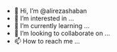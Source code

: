 - 👋 Hi, I’m @alirezashaban
- 👀 I’m interested in ...
- 🌱 I’m currently learning ...
- 💞️ I’m looking to collaborate on ...
- 📫 How to reach me ...

<!---
alirezashaban/alirezashaban is a ✨ special ✨ repository because its `README.md` (this file) appears on your GitHub profile.
You can click the Preview link to take a look at your changes.
--->
